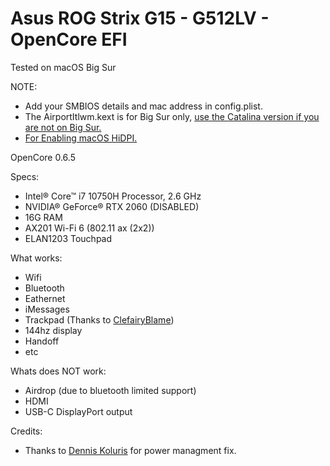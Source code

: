 # Asus ROG Strix G15 - G512LV - OpenCore EFI
 
 Tested on macOS Big Sur
 
 NOTE:
 - Add your SMBIOS details and mac address in config.plist.
 - The AirportItlwm.kext is for Big Sur only, <a href="https://github.com/OpenIntelWireless/itlwm/releases">use the Catalina version if you are not on Big Sur.</a>
 - <a href="https://github.com/xzhih/one-key-hidpi">For Enabling macOS HiDPI.</a>
 
 OpenCore 0.6.5
 
 Specs:
 - Intel® Core™ i7 10750H Processor, 2.6 GHz
 - NVIDIA® GeForce® RTX 2060 (DISABLED)
 - 16G RAM
 - AX201 Wi-Fi 6 (802.11 ax (2x2))
 - ELAN1203 Touchpad
 
 What works:
 - Wifi
 - Bluetooth
 - Eathernet
 - iMessages
 - Trackpad (Thanks to <a href="https://github.com/ClefairyBlame">ClefairyBlame</a>)
 - 144hz display
 - Handoff
 - etc
 
 Whats does NOT work:
 - Airdrop (due to bluetooth limited support)
 - HDMI
 - USB-C DisplayPort output
 
 Credits:
 - Thanks to <a href="https://github.com/dkoluris">Dennis Koluris</a> for power managment fix.
